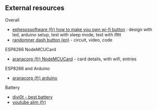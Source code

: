 ## External resources

Overall
- [ephesossoftware (fr) how to make you own wi-fi button](https://fr.ephesossoftware.com/articles/diy/how-to-make-your-own-wi-fi-connected-button-with-esp8266.html) : design with led, arduino setup, test with sleep mode, test with ifttt
- [randomner dash button (en)](https://randomnerdtutorials.com/esp8266-wi-fi-button-diy-amazon-dash-button-clone/) - circuit, video, code

ESP8266 NodeMCUCard
- [aranacorp (fr) NodeMCUCard](https://www.aranacorp.com/fr/pilotez-un-nodemcu-esp8266-a-laide-dune-interface-web/) - card details, with wifi, entries

ESP8266 and Arduino
- [aranacorp (fr) arduino](https://www.aranacorp.com/fr/programmer-un-nodemcu-esp8266-avec-lide-arduino/)

Battery
- [diyi0t - best battery](https://diyi0t.com/best-battery-for-esp8266/)
- [youtube alim (fr)](https://www.youtube.com/watch?v=Qk2Grxk8YTM)